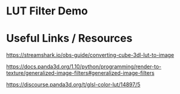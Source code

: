 # LUT Filter Demo

# Useful Links / Resources

https://streamshark.io/obs-guide/converting-cube-3dl-lut-to-image

https://docs.panda3d.org/1.10/python/programming/render-to-texture/generalized-image-filters#generalized-image-filters

https://discourse.panda3d.org/t/glsl-color-lut/14897/5
